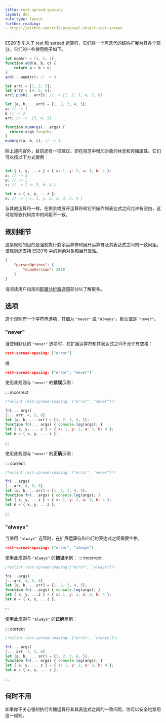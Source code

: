 ```yaml
---
title: rest-spread-spacing
layout: doc
rule_type: layout
further_reading:
- https://github.com/tc39/proposal-object-rest-spread
---
```


ES2015 引入了 rest 和 spread 运算符，它们将一个可迭代的结构扩展为其各个部分。它们的一些使用例子如下。

```js
let numArr = [1, 2, 3];
function add(a, b, c) {
    return a + b + c;
}
add(...numArr); // -> 6

let arr1 = [1, 2, 3];
let arr2 = [4, 5, 6];
arr1.push(...arr2); // -> [1, 2, 3, 4, 5, 6]

let [a, b, ...arr] = [1, 2, 3, 4, 5];
a; // -> 1
b // -> 2
arr; // ->  [3, 4, 5]

function numArgs(...args) {
  return args.length;
}
numArgs(a, b, c); // -> 3
```

除上述内容外，目前还有一项建议，即在规范中增加对象的休息和传播属性。它们可以按以下方式使用：

```js

let { x, y, ...z } = { x: 1, y: 2, a: 3, b: 4 };
x; // -> 1
y; // -> 2
z; // -> { a: 3, b: 4 }

let n = { x, y, ...z };
n; // -> { x: 1, y: 2, a: 3, b: 4 }
```

与其他运算符一样，在剩余或展开运算符和它所操作的表达式之间允许有空白，这可能导致代码库中的间距不一致。

## 规则细节

这条规则的目的是强制执行剩余运算符和展开运算符及其表达式之间的一致间距。该规则还支持 ES2018 中的剩余对象和展开属性。

```json
{
    "parserOptions": {
        "ecmaVersion": 2018
    }
}
```

请阅读用户指南的[配置分析器选项](/docs/user-guide/configuring#specifying-parser-options)部分以了解更多。

## 选项

这个规则有一个字符串选项，其值为 `"never"` 或 `"always"`。默认值是 `"never"`。

### "never"

当使用默认的 `"never"` 选项时，在扩展运算符和其表达式之间不允许有空格：

```json
rest-spread-spacing: ["error"]
```

或

```json
rest-spread-spacing: ["error", "never"]
```

使用此规则与 `"never"` 的**错误**示例：

::: incorrect

```js
/*eslint rest-spread-spacing: ["error", "never"]*/

fn(... args)
[... arr, 4, 5, 6]
let [a, b, ... arr] = [1, 2, 3, 4, 5];
function fn(... args) { console.log(args); }
let { x, y, ... z } = { x: 1, y: 2, a: 3, b: 4 };
let n = { x, y, ... z };
```

:::

使用此规则与 `"never"` 的**正确**示例：

::: correct

```js
/*eslint rest-spread-spacing: ["error", "never"]*/

fn(...args)
[...arr, 4, 5, 6]
let [a, b, ...arr] = [1, 2, 3, 4, 5];
function fn(...args) { console.log(args); }
let { x, y, ...z } = { x: 1, y: 2, a: 3, b: 4 };
let n = { x, y, ...z };
```

:::

### "always"

当使用 `"always"` 选项时，在扩展运算符和它们的表达式之间需要空格。

```json
rest-spread-spacing: ["error", "always"]
```

使用此规则与 `"always"` 的**错误**示例：
::: incorrect

```js
/*eslint rest-spread-spacing:["error", "always"]*/

fn(...args)
[...arr, 4, 5, 6]
let [a, b, ...arr] = [1, 2, 3, 4, 5];
function fn(...args) { console.log(args); }
let { x, y, ...z } = { x: 1, y: 2, a: 3, b: 4 };
let n = { x, y, ...z };
```

:::

使用此规则与 `"always"` 的**正确**示例：

::: correct

```js
/*eslint rest-spread-spacing: ["error", "always"]*/

fn(... args)
[... arr, 4, 5, 6]
let [a, b, ... arr] = [1, 2, 3, 4, 5];
function fn(... args) { console.log(args); }
let { x, y, ... z } = { x: 1, y: 2, a: 3, b: 4 };
let n = { x, y, ... z };
```

:::

## 何时不用

如果你不关心强制执行传播运算符和其表达式之间的一致间距，你可以安全地禁用这一规则。
